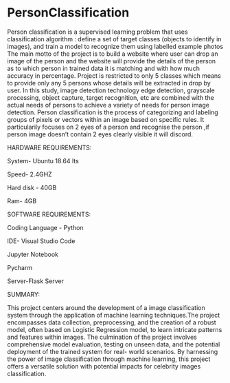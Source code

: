 # PersonClassification
Person classification is a supervised learning problem that uses classification algorithm : define a set of target classes (objects to identify in images), and train a model to recognize them using labelled example photos The main motto of the project is to build a website where user can drop
an image of the person and the website will provide the details of the person as to which person in
trained data it is matching and with how much accuracy in percentage. Project is restricted to only
5 classes which means to provide only any 5 persons whose details will be extracted in drop by
user. In this study, image detection technology edge detection, grayscale processing, object
capture, target recognition, etc are combined with the actual needs of persons to achieve a variety
of needs for person image detection.
Person classification is the process of categorizing and labeling groups of pixels or vectors within
an image based on specific rules. It particularily focuses on 2 eyes of a person and recognise the
person ,if person image doesn’t contain 2 eyes clearly visible it will discord.

HARDWARE REQUIREMENTS:

System- Ubuntu 18.64 lts

Speed- 2.4GHZ

Hard disk - 40GB

Ram- 4GB

SOFTWARE REQUIREMENTS:

Coding Language - Python

IDE- Visual Studio Code

Jupyter Notebook

Pycharm

Server-Flask Server

SUMMARY:

This project centers around the development of a image classification system through the
application of machine learning techniques.The project encompasses data collection,
preprocessing, and the creation of a robust model, often based on Logistic Regression model, to
learn intricate patterns and features within images. The culmination of the project involves
comprehensive model evaluation, testing on unseen data, and the potential deployment of the
trained system for real- world scenarios. By harnessing the power of image classification through
machine learning, this project offers a versatile solution with potential impacts for celebrity images
classification.
